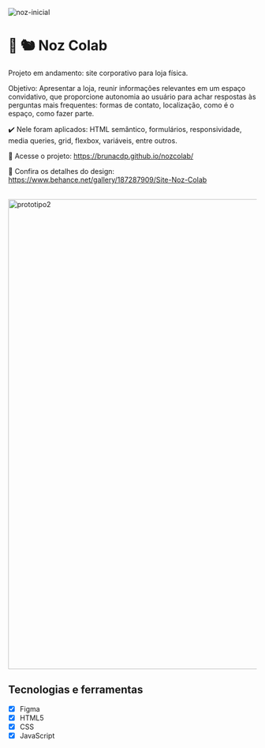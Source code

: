 ![noz-inicial](https://github.com/user-attachments/assets/9299061b-1a9d-452f-9dd5-79d307cb38c1)


# 🌰 :chipmunk: Noz Colab 

  Projeto em andamento: site corporativo para loja física.
  
  Objetivo: Apresentar a loja, reunir informações relevantes em um espaço convidativo, que proporcione autonomia ao usuário para achar respostas às perguntas mais frequentes: formas de contato, localização, como é o espaço, como fazer parte.

  :heavy_check_mark: Nele foram aplicados: HTML semântico, formulários, responsividade, media queries, grid, flexbox, variáveis, entre outros.

  :link: Acesse o projeto: https://brunacdp.github.io/nozcolab/
  
  :link: Confira os detalhes do design: https://www.behance.net/gallery/187287909/Site-Noz-Colab
  <br>
  <br>

<img width="951" alt="prototipo2" src="https://github.com/brunacdp/nozcolab/assets/126818470/97175a8c-0218-4e63-ac1a-e3e16dd8e9db">

## Tecnologias e ferramentas

- [X] Figma
- [X] HTML5
- [X] CSS
- [X] JavaScript
